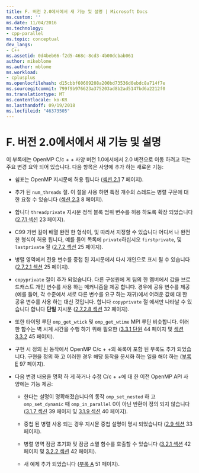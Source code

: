```yaml
---
title: F. 버전 2.0에서에서 새 기능 및 설명 | Microsoft Docs
ms.custom: ''
ms.date: 11/04/2016
ms.technology:
- cpp-parallel
ms.topic: conceptual
dev_langs:
- C++
ms.assetid: 0d4beb66-f2d5-468c-8cd3-4b00dcbab061
author: mikeblome
ms.author: mblome
ms.workload:
- cplusplus
ms.openlocfilehash: d15cbbf60609208a200bd73536d0ebdc8a714f7e
ms.sourcegitcommit: 799f9b976623a375203ad8b2ad5147bd6a2212f0
ms.translationtype: MT
ms.contentlocale: ko-KR
ms.lasthandoff: 09/19/2018
ms.locfileid: "46373505"
---
```

# <a name="f-new-features-and-clarifications-in-version-20"></a>F. 버전 2.0에서에서 새 기능 및 설명

이 부록에는 OpenMP C/c + + 사양 버전 1.0에서에서 2.0 버전으로 이동 하려고 하는 주요 변경 요약 되어 있습니다. 다음 항목은 사양에 추가 하는 새로운 기능:

- 쉼표는 OpenMP 지시문에 허용 됩니다 ([섹션 2.1](../../parallel/openmp/2-1-directive-format.md) 7 페이지).

- 추가 된 `num_threads` 절. 이 절을 사용 하면 특정 개수의 스레드는 병렬 구문에 대 한 요청 수 있습니다 ([섹션 2.3](../../parallel/openmp/2-3-parallel-construct.md) 8 페이지).

- 합니다 `threadprivate` 지시문 정적 블록 범위 변수를 허용 하도록 확장 되었습니다 ([2.7.1 섹션](../../parallel/openmp/2-7-1-threadprivate-directive.md) 23 페이지).

- C99 가변 길이 배열 완전 한 형식이, 및 따라서 지정할 수 있습니다 어디서 나 완전 한 형식이 허용 됩니다, 예를 들어 목록에 `private`하십시오 `firstprivate`, 및 `lastprivate` 절 ([2.7.2 섹션](../../parallel/openmp/2-7-2-data-sharing-attribute-clauses.md) 25 페이지).

- 병렬 영역에서 전용 변수를 중첩 된 지시문에서 다시 개인으로 표시 될 수 있습니다 ([2.7.2.1 섹션](../../parallel/openmp/2-7-2-1-private.md) 25 페이지).

- `copyprivate` 절이 추가 되었습니다. 다른 구성원에 게 팀의 한 멤버에서 값을 브로드캐스트 개인 변수를 사용 하는 메커니즘을 제공 합니다. 경우에 공유 변수를 제공 (예를 들어, 각 수준에서 서로 다른 변수를 요구 하는 재귀)에서 어려운 값에 대 한 공유 변수를 사용 하는 대신 것입니다. 합니다 `copyprivate` 절 에서만 나타날 수 있습니다 합니다 **단일** 지시문 ([2.7.2.8 섹션](../../parallel/openmp/2-7-2-8-copyprivate.md) 32 페이지).

- 또한 타이밍 루틴 `omp_get_wtick` 및 `omp_get_wtime` MPI 루틴 비슷합니다. 이러한 함수는 벽 시계 시간을 수행 하기 위해 필요한 ([3.3.1 단원](../../parallel/openmp/3-3-1-omp-get-wtime-function.md) 44 페이지 및 [섹션 3.3.2](../../parallel/openmp/3-3-2-omp-get-wtick-function.md) 45 페이지).

- 구현 시 정의 된 동작에서 OpenMP C/c + +의 목록이 포함 된 부록도 추가 되었습니다. 구현을 정의 하 고 이러한 경우 해당 동작을 문서화 하는 일을 해야 하는 ([부록 E](../../parallel/openmp/e-implementation-defined-behaviors-in-openmp-c-cpp.md) 97 페이지).

- 다음 변경 내용을 명확 하 게 하거나 수정 C/c + +에 대 한 이전 OpenMP API 사양에는 기능 제공:

   - 한다는 설명이 명확해졌습니다의 동작 `omp_set_nested` 하 고 `omp_set_dynamic` 때 `omp_in_parallel` 0이 아닌 반환이 정의 되지 않습니다 ([3.1.7 섹션](../../parallel/openmp/3-1-7-omp-set-dynamic-function.md) 39 페이지 및 [3.1.9 섹션](../../parallel/openmp/3-1-9-omp-set-nested-function.md) 40 페이지).

   - 중첩 된 병렬 사용 되는 경우 지시문 중첩 설명이 명시 되었습니다 ([2.9 섹션](../../parallel/openmp/2-9-directive-nesting.md) 33 페이지).

   - 병렬 영역 잠금 초기화 및 잠금 소멸 함수를 호출할 수 있습니다 ([3.2.1 섹션](../../parallel/openmp/3-2-1-omp-init-lock-and-omp-init-nest-lock-functions.md) 42 페이지 및 [3.2.2 섹션](../../parallel/openmp/3-2-2-omp-destroy-lock-and-omp-destroy-nest-lock-functions.md) 42 페이지).

   - 새 예제 추가 되었습니다 ([부록 A](../../parallel/openmp/a-examples.md) 51 페이지).